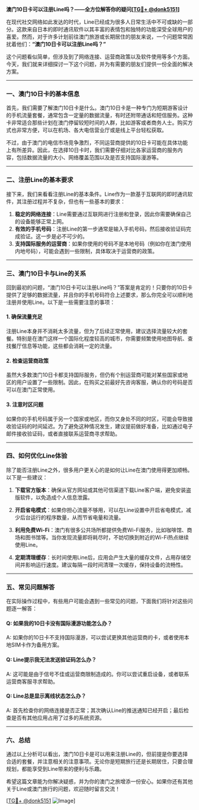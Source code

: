 **澳门10日卡可以注册Line吗？——全方位解答你的疑问[[TG💪+ @donk5151](https://t.me/s/donk5151)]**

在现代社交网络如此发达的时代，Line已经成为很多人日常生活中不可或缺的一部分。这款来自日本的即时通讯软件以其丰富的表情包和独特的功能深受全球用户的喜爱。然而，对于许多计划前往澳门旅游或长期居住的朋友来说，一个问题常常困扰着他们：**“澳门10日卡可以注册Line吗？”** 

这个问题看似简单，但涉及到了网络连接、运营商政策以及软件使用等多个方面。今天，我们就来详细探讨一下这个问题，并为有需要的朋友们提供一份全面的解决方案。

---

### 一、澳门10日卡的基本信息

首先，我们需要了解澳门10日卡是什么。澳门10日卡是一种专门为短期游客设计的手机流量套餐，通常包含一定量的数据流量，有时还附带通话和短信服务。这种卡非常适合那些计划在澳门停留较短时间的人群，比如游客或者商务人士。购买方式也非常方便，可以在机场、各大电信营业厅或是线上平台轻松获取。

不过，由于澳门的电信市场竞争激烈，不同运营商提供的10日卡可能在具体功能上有所差异。因此，在选择10日卡时，我们需要仔细对比各家运营商的服务内容，包括数据流量的大小、网络覆盖范围以及是否支持国际漫游等。

---

### 二、注册Line的基本要求

接下来，我们来看看注册Line的基本条件。Line作为一款基于互联网的即时通讯软件，其注册过程并不复杂，但也有一些基本的要求：

1. **稳定的网络连接**：Line需要通过互联网进行注册和登录，因此你需要确保自己的设备能够正常上网。
2. **有效的手机号码**：注册Line的第一步通常是输入手机号码，然后接收验证码完成验证。这一步是必不可少的。
3. **支持国际服务的运营商**：如果你使用的号码不是本地号码（例如你在澳门使用内地号码），可能会遇到一些限制，具体取决于运营商的政策。

---

### 三、澳门10日卡与Line的关系

回到最初的问题，“澳门10日卡可以注册Line吗？”答案是肯定的！只要你的10日卡提供了足够的数据流量，并且你的手机号码符合上述要求，那么你完全可以顺利地注册并使用Line。以下是一些需要注意的事项：

#### 1. 确保流量充足
注册Line本身并不消耗太多流量，但为了后续正常使用，建议选择流量较大的套餐。特别是在澳门这样一个国际化程度较高的城市，你需要频繁使用地图导航、查找餐厅信息等功能，这些都会消耗一定的流量。

#### 2. 检查运营商政策
虽然大多数澳门10日卡都支持国际服务，但仍有个别运营商可能对某些国家或地区的用户设置了一些限制。因此，在购买之前最好先咨询客服，确认你的号码是否可以在澳门正常使用。

#### 3. 注意时区问题
如果你的手机号码属于另一个国家或地区，而你又身处不同的时区，可能会导致接收验证码的时间延迟。为了避免这种情况发生，建议提前做好准备，比如通过电子邮件接收验证码，或者直接联系运营商寻求帮助。

---

### 四、如何优化Line体验

除了能否注册Line之外，很多用户更关心的是如何让Line在澳门使用得更加顺畅。以下是一些建议：

1. **下载官方版本**：确保从官方网站或其他可信渠道下载Line客户端，避免安装盗版软件，以免造成个人信息泄露。
   
2. **开启省电模式**：如果你担心流量不够用，可以在Line设置中开启省电模式，减少后台运行的程序数量，从而节省电量和流量。

3. **利用免费Wi-Fi**：澳门有很多公共场所都提供免费Wi-Fi服务，比如咖啡馆、商场和图书馆等。当你发现流量即将耗尽时，不妨切换到附近的Wi-Fi热点继续使用Line。

4. **定期清理缓存**：长时间使用Line后，应用会产生大量的缓存文件，占用存储空间并影响运行速度。建议每隔一段时间清理一次缓存，保持设备的流畅性。

---

### 五、常见问题解答

在实际操作过程中，有些用户可能会遇到一些常见的问题，下面我们将针对这些问题逐一解答：

#### Q: 如果我的10日卡没有国际漫游功能怎么办？
A: 如果你的10日卡不支持国际漫游，可以尝试更换其他运营商的卡，或者使用本地SIM卡作为备用方案。

#### Q: Line提示我无法发送验证码怎么办？
A: 这可能是由于信号不佳或运营商限制造成的。你可以尝试重启设备，或者联系运营商客服寻求帮助。

#### Q: Line总是显示离线状态怎么办？
A: 首先检查你的网络连接是否正常；其次确认Line的推送通知已经开启；最后检查是否有其他应用占用了过多的系统资源。

---

### 六、总结

通过以上分析可以看出，澳门10日卡是可以用来注册Line的，但前提是你要选择合适的套餐，并注意相关的注意事项。无论你是短期旅行还是长期居住，只要合理规划，都能享受到Line带来的便利与乐趣。

希望这篇文章能为你解决疑惑，并为你的澳门之旅增添一份安心。如果你还有其他关于Line或澳门旅行的问题，欢迎随时留言交流！

[[TG💪+ @donk5151](https://t.me/s/donk5151) ![Image](https://i.postimg.cc/rwNCRYN7/Snipaste-2025-04-30-17-27-05.png)]